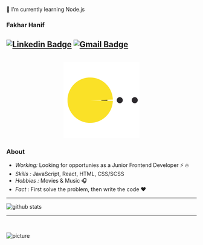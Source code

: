 🌱 I’m currently learning Node.js

<!--
**fhwali/fhwali** is a ✨ _special_ ✨ repository because its `README.md` (this file) appears on your GitHub profile.

Here are some ideas to get you started:

- 🔭 I’m currently working on ...
- 🌱 I’m currently learning ...
- 👯 I’m looking to collaborate on ...
- 🤔 I’m looking for help with ...
- 💬 Ask me about ...
- 📫 How to reach me: ...
- 😄 Pronouns: ...
- ⚡ Fun fact: ...
-->

### Fakhar Hanif
[![Linkedin Badge](https://img.shields.io/badge/-Fakhar_Hanif-blue?style=flat-square&logo=Linkedin&logoColor=white&link=https://www.https://www.linkedin.com/in/fhwali/)](https://www.linkedin.com/in/fhwali/) [![Gmail Badge](https://img.shields.io/badge/-fhwali@gmail.com-c14438?style=flat-square&logo=Gmail&logoColor=white&link=mailto:fhwali@gmail.com)](mailto:fhwali@gmail.com)
---------------------------------------------------------------------------------------------------------------------------------------------------------------------------------

<div align="center">
	<br>
	<img src="https://raw.githubusercontent.com/Aniket965/Aniket965/master/pacman.svg?sanitize=true" width="200" height="200">
	<br>
</div>

### About

-  *Working:* Looking for opportunies as a Junior Frontend Developer :zap: :fire:	
-  *Skills :* JavaScript, React, HTML, CSS/SCSS
-  *Hobbies :* Movies & Music :headphones:
-  *Fact :* First solve the problem, then write the code :heart: 


---------------------------------------------------------------------------------------------------------------------------------------------------------------------------------

![github stats](https://github-readme-stats.vercel.app/api?username=fhwali&show_icons=true)

---------------------------------------------------------------------------------------------------------------------------------------------------------------------------------

<br />

![picture](https://raw.githubusercontent.com/saadeghi/saadeghi/master/dino.gif)
<br />
